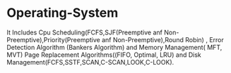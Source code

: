 # Operating-System
It Includes Cpu Scheduling(FCFS,SJF(Preemptive anf Non-Preemptive),Priority(Preemptive anf Non-Preemptive),Round Robin) , Error Detection Algorithm (Bankers Algorithm) and Memory Management( MFT, MVT) Page Replacement Algorithms((FIFO, Optimal, LRU) and Disk Management(FCFS,SSTF,SCAN,C-SCAN,LOOK,C-LOOK).
